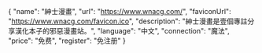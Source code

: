{
    "name": "紳士漫畫",
    "url": "https://www.wnacg.com/",
    "faviconUrl": "https://www.wnacg.com/favicon.ico",
    "description": "紳士漫畫是壹個專註分享漢化本子的邪惡漫畫站。",
    "language": "中文",
    "connection": "魔法",
    "price": "免费",
    "register": "免注册"
}